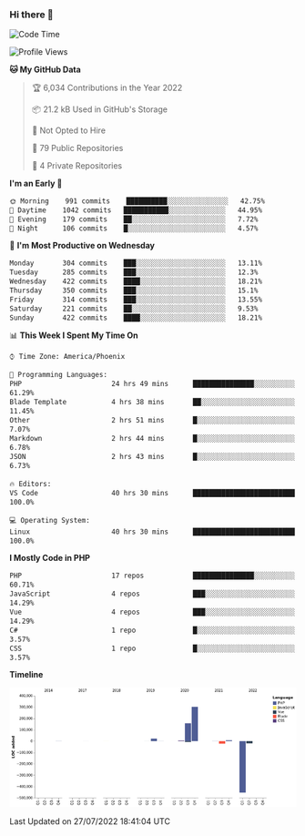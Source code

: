 ### Hi there 👋

<!--START_SECTION:waka-->
![Code Time](http://img.shields.io/badge/Code%20Time-0%20secs-blue)

![Profile Views](http://img.shields.io/badge/Profile%20Views-24-blue)

**🐱 My GitHub Data** 

> 🏆 6,034 Contributions in the Year 2022
 > 
> 📦 21.2 kB Used in GitHub's Storage 
 > 
> 🚫 Not Opted to Hire
 > 
> 📜 79 Public Repositories 
 > 
> 🔑 4 Private Repositories  
 > 
**I'm an Early 🐤** 

```text
🌞 Morning    991 commits    ██████████░░░░░░░░░░░░░░░   42.75% 
🌆 Daytime    1042 commits   ███████████░░░░░░░░░░░░░░   44.95% 
🌃 Evening    179 commits    ██░░░░░░░░░░░░░░░░░░░░░░░   7.72% 
🌙 Night      106 commits    █░░░░░░░░░░░░░░░░░░░░░░░░   4.57%

```
📅 **I'm Most Productive on Wednesday** 

```text
Monday       304 commits    ███░░░░░░░░░░░░░░░░░░░░░░   13.11% 
Tuesday      285 commits    ███░░░░░░░░░░░░░░░░░░░░░░   12.3% 
Wednesday    422 commits    ████░░░░░░░░░░░░░░░░░░░░░   18.21% 
Thursday     350 commits    ███░░░░░░░░░░░░░░░░░░░░░░   15.1% 
Friday       314 commits    ███░░░░░░░░░░░░░░░░░░░░░░   13.55% 
Saturday     221 commits    ██░░░░░░░░░░░░░░░░░░░░░░░   9.53% 
Sunday       422 commits    ████░░░░░░░░░░░░░░░░░░░░░   18.21%

```


📊 **This Week I Spent My Time On** 

```text
⌚︎ Time Zone: America/Phoenix

💬 Programming Languages: 
PHP                      24 hrs 49 mins      ███████████████░░░░░░░░░░   61.29% 
Blade Template           4 hrs 38 mins       ██░░░░░░░░░░░░░░░░░░░░░░░   11.45% 
Other                    2 hrs 51 mins       █░░░░░░░░░░░░░░░░░░░░░░░░   7.07% 
Markdown                 2 hrs 44 mins       █░░░░░░░░░░░░░░░░░░░░░░░░   6.78% 
JSON                     2 hrs 43 mins       █░░░░░░░░░░░░░░░░░░░░░░░░   6.73%

🔥 Editors: 
VS Code                  40 hrs 30 mins      █████████████████████████   100.0%

💻 Operating System: 
Linux                    40 hrs 30 mins      █████████████████████████   100.0%

```

**I Mostly Code in PHP** 

```text
PHP                      17 repos            ███████████████░░░░░░░░░░   60.71% 
JavaScript               4 repos             ███░░░░░░░░░░░░░░░░░░░░░░   14.29% 
Vue                      4 repos             ███░░░░░░░░░░░░░░░░░░░░░░   14.29% 
C#                       1 repo              █░░░░░░░░░░░░░░░░░░░░░░░░   3.57% 
CSS                      1 repo              █░░░░░░░░░░░░░░░░░░░░░░░░   3.57%

```


**Timeline**

![Chart not found](https://raw.githubusercontent.com/mikebronner/mikebronner/master/charts/bar_graph.png) 


 Last Updated on 27/07/2022 18:41:04 UTC
<!--END_SECTION:waka-->

<!--
**mikebronner/mikebronner** is a ✨ _special_ ✨ repository because its `README.md` (this file) appears on your GitHub profile.

Here are some ideas to get you started:

- 🔭 I’m currently working on ...
- 🌱 I’m currently learning ...
- 👯 I’m looking to collaborate on ...
- 🤔 I’m looking for help with ...
- 💬 Ask me about ...
- 📫 How to reach me: ...
- 😄 Pronouns: ...
- ⚡ Fun fact: ...
-->
